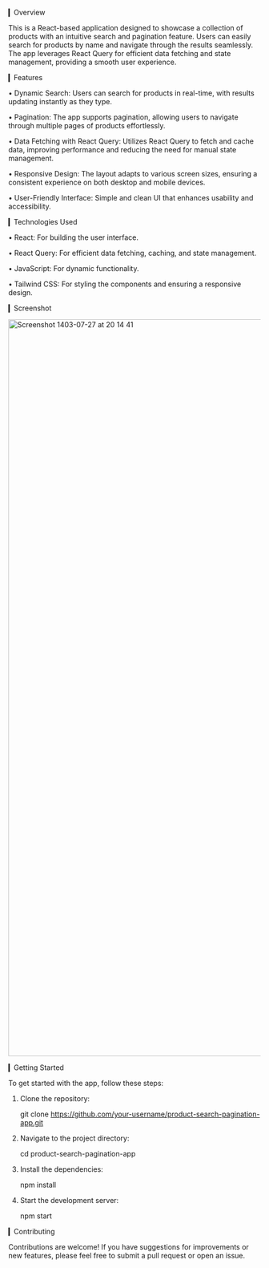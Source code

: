 
▎Overview

This is a React-based application designed to showcase a collection of products with an intuitive search and pagination feature. Users can easily search for products by name and navigate through the results seamlessly. The app leverages React Query for efficient data fetching and state management, providing a smooth user experience.

▎Features

• Dynamic Search: Users can search for products in real-time, with results updating instantly as they type.

• Pagination: The app supports pagination, allowing users to navigate through multiple pages of products effortlessly.

• Data Fetching with React Query: Utilizes React Query to fetch and cache data, improving performance and reducing the need for manual state management.

• Responsive Design: The layout adapts to various screen sizes, ensuring a consistent experience on both desktop and mobile devices.

• User-Friendly Interface: Simple and clean UI that enhances usability and accessibility.

▎Technologies Used

• React: For building the user interface.

• React Query: For efficient data fetching, caching, and state management.

• JavaScript: For dynamic functionality.

• Tailwind CSS: For styling the components and ensuring a responsive design.

▎Screenshot

<img width="1470" alt="Screenshot 1403-07-27 at 20 14 41" src="https://github.com/user-attachments/assets/a2d7f9b0-dc56-4cd5-aec4-9ce9f555c5cd">

▎Getting Started

To get started with the app, follow these steps:

1. Clone the repository:
   
   git clone https://github.com/your-username/product-search-pagination-app.git
   

2. Navigate to the project directory:
   
   cd product-search-pagination-app
   

3. Install the dependencies:
   
   npm install
   

4. Start the development server:
   
   npm start
   

▎Contributing

Contributions are welcome! If you have suggestions for improvements or new features, please feel free to submit a pull request or open an issue.
